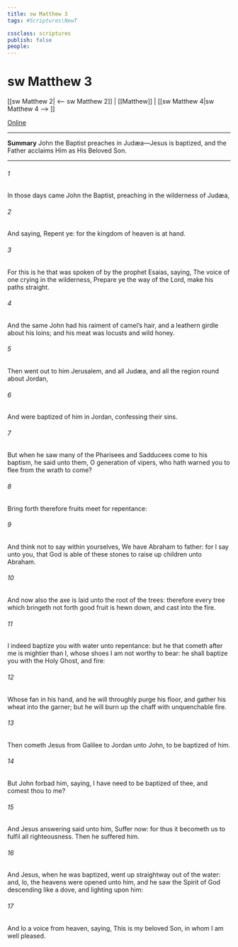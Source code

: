 ```yaml
---
title: sw Matthew 3
tags: #Scriptures\NewT

cssclass: scriptures
publish: false
people:
---
```


# sw Matthew 3
[[sw Matthew 2| <-- sw Matthew 2]] | [[Matthew]] | [[sw Matthew 4|sw Matthew 4 --> ]]

[Online](https://churchofjesuschrist.org/study/scriptures/nt/matt/3?lang=eng)

---
__Summary__
John the Baptist preaches in Judæa—Jesus is baptized, and the Father acclaims Him as His Beloved Son.

---
###### 1 
In those days came John the Baptist, preaching in the wilderness of Judæa,

###### 2 
And saying, Repent ye: for the kingdom of heaven is at hand.

###### 3 
For this is he that was spoken of by the prophet Esaias, saying, The voice of one crying in the wilderness, Prepare ye the way of the Lord, make his paths straight.

###### 4 
And the same John had his raiment of camel’s hair, and a leathern girdle about his loins; and his meat was locusts and wild honey.

###### 5 
Then went out to him Jerusalem, and all Judæa, and all the region round about Jordan,

###### 6 
And were baptized of him in Jordan, confessing their sins.

###### 7 
But when he saw many of the Pharisees and Sadducees come to his baptism, he said unto them, O generation of vipers, who hath warned you to flee from the wrath to come?

###### 8 
Bring forth therefore fruits meet for repentance:

###### 9 
And think not to say within yourselves, We have Abraham to  father: for I say unto you, that God is able of these stones to raise up children unto Abraham.

###### 10 
And now also the axe is laid unto the root of the trees: therefore every tree which bringeth not forth good fruit is hewn down, and cast into the fire.

###### 11 
I indeed baptize you with water unto repentance: but he that cometh after me is mightier than I, whose shoes I am not worthy to bear: he shall baptize you with the Holy Ghost, and  fire:

###### 12 
Whose fan  in his hand, and he will throughly purge his floor, and gather his wheat into the garner; but he will burn up the chaff with unquenchable fire.

###### 13 
Then cometh Jesus from Galilee to Jordan unto John, to be baptized of him.

###### 14 
But John forbad him, saying, I have need to be baptized of thee, and comest thou to me?

###### 15 
And Jesus answering said unto him, Suffer  now: for thus it becometh us to fulfil all righteousness. Then he suffered him.

###### 16 
And Jesus, when he was baptized, went up straightway out of the water: and, lo, the heavens were opened unto him, and he saw the Spirit of God descending like a dove, and lighting upon him:

###### 17 
And lo a voice from heaven, saying, This is my beloved Son, in whom I am well pleased.

